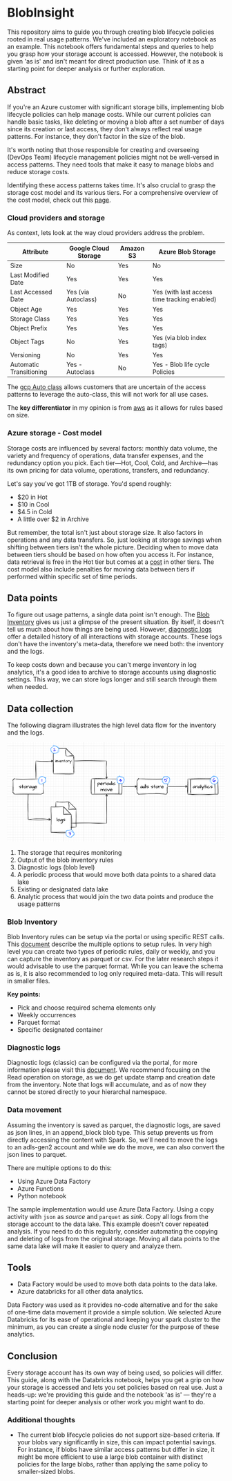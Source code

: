 # BlobInsight

This repository aims to guide you through creating blob lifecycle policies rooted in real usage patterns. We've included an exploratory notebook as an example. This notebook offers fundamental steps and queries to help you grasp how your storage account is accessed. However, the notebook is given 'as is' and isn't meant for direct production use. Think of it as a starting point for deeper analysis or further exploration.

## Abstract

If you're an Azure customer with significant storage bills, implementing blob lifecycle policies can help manage costs. While our current policies can handle basic tasks, like deleting or moving a blob after a set number of days since its creation or last access, they don't always reflect real usage patterns. For instance, they don't factor in the size of the blob.

It's worth noting that those responsible for creating and overseeing (DevOps Team) lifecycle management policies might not be well-versed in access patterns. They need tools that make it easy to manage blobs and reduce storage costs.

Identifying these access patterns takes time. It's also crucial to grasp the storage cost model and its various tiers. For a comprehensive overview of the cost model, check out this [page](https://azure.microsoft.com/en-us/pricing/details/storage/blobs/#pricing).

### Cloud providers and storage

As context, lets look at the way cloud providers address the problem.

| Attribute | Google Cloud Storage | Amazon S3 | Azure Blob Storage |
|-----------|----------------------|-----------|--------------------|
| Size | No | Yes | No |
| Last Modified Date | Yes | Yes | Yes |
| Last Accessed Date | Yes (via Autoclass) | No | Yes (with last access time tracking enabled) |
| Object Age | Yes | Yes | Yes |
| Storage Class | Yes  | Yes | Yes |
| Object Prefix | Yes | Yes | Yes |
| Object Tags | No | Yes | Yes (via blob index tags) |
| Versioning | No | Yes | Yes |
| Automatic Transitioning | Yes - Autoclass | No | Yes - Blob life cycle Policies |

The [gcp Auto class]([Title](https://cloud.google.com/storage/docs/autoclass)) allows customers that are uncertain of the access patterns to leverage the auto-class, this will not work for all use cases.

The __key differentiator__ in my opinion is from [aws]([Title](https://docs.aws.amazon.com/AmazonS3/latest/userguide/intro-lifecycle-rules.html)) as it allows for rules based on size.

### Azure storage - Cost model

Storage costs are influenced by several factors: monthly data volume, the variety and frequency of operations, data transfer expenses, and the redundancy option you pick. Each tier—Hot, Cool, Cold, and Archive—has its own pricing for data volume, operations, transfers, and redundancy.

Let's say you've got 1TB of storage. You'd spend roughly:

- $20 in Hot
- $10 in Cool
- $4.5 in Cold
- A little over $2 in Archive

But remember, the total isn't just about storage size. It also factors in operations and any data transfers. So, just looking at storage savings when shifting between tiers isn't the whole picture. Deciding when to move data between tiers should be based on how often you access it. For instance, data retrieval is free in the Hot tier but comes at a [cost](https://azure.microsoft.com/en-us/pricing/details/storage/blobs/#pricing) in other tiers. The cost model also include penalties for moving data between tiers if performed within specific set of time periods.

## Data points

To figure out usage patterns, a single data point isn't enough. The [Blob Inventory](https://learn.microsoft.com/en-us/azure/storage/blobs/blob-inventory) gives us just a glimpse of the present situation. By itself, it doesn't tell us much about how things are being used. However, [diagnostic logs](https://learn.microsoft.com/en-us/azure/storage/common/manage-storage-analytics-logs?tabs=azure-portal) offer a detailed history of all interactions with storage accounts. These logs don't have the inventory's meta-data, therefore we need both: the inventory and the logs.

To keep costs down and because you can't merge inventory in log analytics, it's a good idea to archive to storage accounts using diagnostic settings. This way, we can store logs longer and still search through them when needed.

## Data collection

The following diagram illustrates the high level data flow for the inventory and the logs.

![Data Flow](media/2023-07-20-10-40-01.png)

1. The storage that requires monitoring
2. Output of the blob inventory rules
3. Diagnostic logs (blob level)
4. A periodic process that would move both data points to a shared data lake
5. Existing or designated data lake
6. Analytic process that would join the two data points and produce the usage patterns

### Blob Inventory

Blob Inventory rules can be setup via the portal or using specific REST calls. This [document](https://learn.microsoft.com/en-us/azure/storage/blobs/blob-inventory) describe the multiple options to setup rules. In very high level you can create two types of periodic rules, daily or weekly, and you can capture the inventory as parquet or csv. For the later research steps it would advisable to use the parquet format. While you can leave the schema as is, it is also recommended to log only required meta-data. This will result in smaller files.

__Key points:__

- Pick and choose required schema elements only
- Weekly occurrences
- Parquet format
- Specific designated container

### Diagnostic logs

Diagnostic logs (classic) can be configured via the portal, for more information please visit this [document](https://learn.microsoft.com/en-us/azure/storage/common/manage-storage-analytics-logs?tabs=azure-portal). We recommend focusing on the Read operation on storage, as we do get update stamp and creation date from the inventory. Note that logs will accumulate, and as of now they cannot be stored directly to your hierarchal namespace.

### Data movement

Assuming the inventory is saved as parquet, the diagnostic logs, are saved as json lines, in an append_block blob type. This setup prevents us from directly accessing the content with Spark. So, we'll need to move the logs to an adls-gen2 account and while we do the move, we can also convert the json lines to parquet.

There are multiple options to do this:

- Using Azure Data Factory
- Azure Functions
- Python notebook

The sample implementation would use Azure Data Factory. Using a copy activity with ```json``` as _source_ and ```parquet``` as _sink_. Copy all logs from the storage account to the data lake. This example doesn't cover repeated analysis. If you need to do this regularly, consider automating the copying and deleting of logs from the original storage. Moving all data points to the same data lake will make it easier to query and analyze them.

## Tools

- Data Factory would be used to move both data points to the data lake.
- Azure databricks for all other data analytics. 

Data Factory was used as it provides no-code alternative and for the sake of one-time data movement it provide a simple solution. We selected Azure Databricks for its ease of operational and keeping your spark cluster to the minimum, as you can create a single node cluster for the purpose of these analytics.

## Conclusion

Every storage account has its own way of being used, so policies will differ. This guide, along with the Databricks notebook, helps you get a grip on how your storage is accessed and lets you set policies based on real use. Just a heads-up: we're providing this guide and the notebook 'as is' — they're a starting point for deeper analysis or other work you might want to do.

### Additional thoughts

- The current blob lifecycle policies do not support size-based criteria. If your blobs vary significantly in size, this can impact potential savings. For instance, if blobs have similar access patterns but differ in size, it might be more efficient to use a large blob container with distinct policies for the large blobs, rather than applying the same policy to smaller-sized blobs.